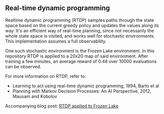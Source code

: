 ## Real-time dynamic programming

Realtime dynamic programming (RTDP) samples paths through the state space based on the current greedy policy and updates the values along its way.
It's an efficient way of real-time planning, since not necessarily the whole state space is visited, and works well for stochastic environments.
This implementation assumes a full observability.

One such stochastic environment is the Frozen Lake environment.
In this repository RTDP is applied to a 20x20 map of said environment.
After training a few minutes, an average reward of 0.48 over 10000 evaluations can be observed.

For more information on RTDP, refer to:
* Learning to act using real-time dynamic programming, 1994, Barto et al
* Planning with Markov Decision Processes: An AI Perspective, 2012, Mausam and Kobolov

Accompanying blog post: [RTDP applied to Frozen Lake](https://blog.xa0.de/post/Real---time-Dynamic-Programming%20%28RTDP%29-applied-to-Frozen-Lake/)
